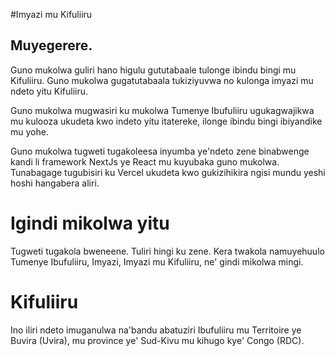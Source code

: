 #Imyazi mu Kifuliiru

## Muyegerere.

Guno mukolwa guliri hano higulu gututabaale tulonge ibindu bingi mu Kifuliiru. Guno mukolwa gugatutabaala tukiziyuvwa no kulonga imyazi mu ndeto yitu Kifuliiru.

Guno mukolwa mugwasiri ku mukolwa Tumenye Ibufuliiru ugukagwajikwa mu kulooza ukudeta kwo indeto yitu itatereke, ilonge ibindu bingi ibiyandike mu yohe.

Guno mukolwa tugweti tugakoleesa inyumba ye'ndeto zene binabwenge kandi li framework NextJs ye React mu kuyubaka guno mukolwa. Tunabagage tugubisiri ku Vercel ukudeta kwo gukizihikira ngisi mundu yeshi hoshi hangabera aliri.

# Igindi mikolwa yitu

Tugweti tugakola bweneene. Tuliri hingi ku zene.
Kera twakola namuyehuulo Tumenye Ibufuliiru, Imyazi, Imyazi mu Kifuliiru, ne' gindi mikolwa mingi.

# Kifuliiru

Ino iliri ndeto imuganulwa na'bandu abatuziri Ibufuliiru mu Territoire ye Buvira (Uvira), mu province ye' Sud-Kivu mu kihugo kye' Congo (RDC).


